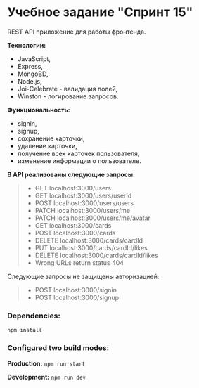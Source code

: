 # Учебное задание "Спринт 15"

REST API приложение для работы фронтенда.

**Технологии:**

- JavaScript,
- Express,
- MongoBD,
- Node.js,
- Joi-Celebrate - валидация полей,
- Winston - логирование запросов.

**Функциональность:**

- signin,
- signup,
- сохранение карточки,
- удаление карточки,
- получение всех карточек пользователя,
- изменение информации о пользователе.

**В API реализованы следующие запросы:**

> - GET localhost:3000/users
> - GET localhost:3000/users/userId
> - POST localhost:3000/users/users
> - PATCH localhost:3000/users/me
> - PATCH localhost:3000/users/me/avatar
> - GET localhost:3000/cards
> - POST localhost:3000/cards
> - DELETE localhost:3000/cards/cardId
> - PUT localhost:3000/cards/cardId/likes
> - DELETE localhost:3000/cards/cardId/likes
> - Wrong URLs return status 404

Следующие запросы не защищены авторизацией:

> - POST localhost:3000/signin
> - POST localhost:3000/signup

### Dependencies:

`npm install`

### Configured two build modes:

**Production:**
`npm run start`

**Development:**
`npm run dev`
